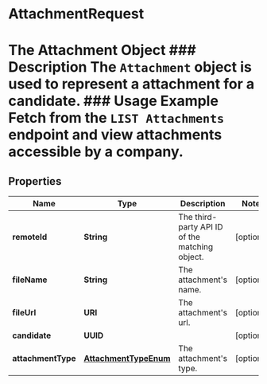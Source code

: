 

# AttachmentRequest

# The Attachment Object ### Description The `Attachment` object is used to represent a attachment for a candidate.  ### Usage Example Fetch from the `LIST Attachments` endpoint and view attachments accessible by a company.
## Properties

Name | Type | Description | Notes
------------ | ------------- | ------------- | -------------
**remoteId** | **String** | The third-party API ID of the matching object. |  [optional]
**fileName** | **String** | The attachment&#39;s name. |  [optional]
**fileUrl** | **URI** | The attachment&#39;s url. |  [optional]
**candidate** | **UUID** |  |  [optional]
**attachmentType** | [**AttachmentTypeEnum**](AttachmentTypeEnum.md) | The attachment&#39;s type. |  [optional]



